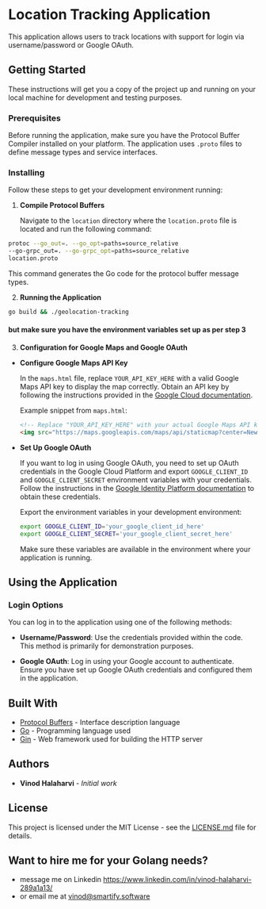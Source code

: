 # Location Tracking Application

This application allows users to track locations with support for login via username/password or Google OAuth.
## Getting Started

These instructions will get you a copy of the project up and running on your local machine for development and testing
purposes.

### Prerequisites

Before running the application, make sure you have the Protocol Buffer Compiler installed on your platform. The
application uses `.proto` files to define message types and service interfaces.

### Installing

Follow these steps to get your development environment running:

1. **Compile Protocol Buffers**

   Navigate to the `location` directory where the `location.proto` file is located and run the following command:

```bash
protoc --go_out=. --go_opt=paths=source_relative
--go-grpc_out=. --go-grpc_opt=paths=source_relative
location.proto
```

This command generates the Go code for the protocol buffer message types.

2. **Running the Application**

```bash 
go build && ./geolocation-tracking
 ```

#### but make sure you have the environment variables set up as per step 3

3. **Configuration for Google Maps and Google OAuth**

- **Configure Google Maps API Key**

  In the `maps.html` file, replace `YOUR_API_KEY_HERE` with a valid Google Maps API key to display the map correctly.
  Obtain an API key by following the instructions provided in
  the [Google Cloud documentation](https://cloud.google.com/maps-platform/).

  Example snippet from `maps.html`:

  ```html
  <!-- Replace "YOUR_API_KEY_HERE" with your actual Google Maps API key -->
  <img src="https://maps.googleapis.com/maps/api/staticmap?center=New+York,NY&zoom=13&size=600x300&maptype=roadmap&key=YOUR_API_KEY_HERE" alt="Google Map of New York" class="map-thumbnail">
  ```

- **Set Up Google OAuth**

  If you want to log in using Google OAuth, you need to set up OAuth credentials in the Google Cloud Platform and
  export `GOOGLE_CLIENT_ID` and `GOOGLE_CLIENT_SECRET` environment variables with your credentials. Follow the
  instructions in the [Google Identity Platform documentation](https://developers.google.com/identity) to obtain these
  credentials.

  Export the environment variables in your development environment:

  ```bash
  export GOOGLE_CLIENT_ID='your_google_client_id_here'
  export GOOGLE_CLIENT_SECRET='your_google_client_secret_here'
  ```

  Make sure these variables are available in the environment where your application is running.

## Using the Application

### Login Options

You can log in to the application using one of the following methods:

- **Username/Password**: Use the credentials provided within the code. This method is primarily for demonstration
  purposes.

- **Google OAuth**: Log in using your Google account to authenticate. Ensure you have set up Google OAuth credentials
  and configured them in the application.

## Built With

- [Protocol Buffers](https://developers.google.com/protocol-buffers) - Interface description language
- [Go](https://golang.org) - Programming language used
- [Gin](https://github.com/gin-gonic/gin) - Web framework used for building the HTTP server

## Authors

- **Vinod Halaharvi** - *Initial work*

## License

This project is licensed under the MIT License - see the [LICENSE.md](LICENSE.md) file for details.

## Want to hire me for your Golang needs?

- message me on Linkedin https://www.linkedin.com/in/vinod-halaharvi-289a1a13/
- or email me at vinod@smartify.software

